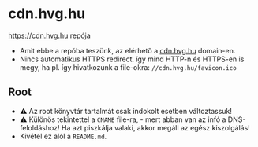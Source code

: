 # cdn.hvg.hu
https://cdn.hvg.hu repója

- Amit ebbe a repóba teszünk, az elérhető a [cdn.hvg.hu](http://cdn.hvg.hu) domain-en.
- Nincs automatikus HTTPS redirect. így mind HTTP-n és HTTPS-en is megy, ha pl. így hivatkozunk a file-okra: `//cdn.hvg.hu/favicon.ico`

## Root
- &#9888; Az root könyvtár tartalmát csak indokolt esetben változtassuk!
- &#9888; Különös tekintettel a `CNAME` file-ra, - mert abban van az infó a DNS-feloldáshoz! Ha azt piszkálja valaki, akkor megáll az egész kiszolgálás!
- Kivétel ez alól a `README.md`. 
